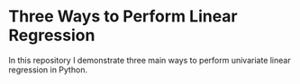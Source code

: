 # Three Ways to Perform Linear Regression

In this repository I demonstrate three main ways to perform univariate linear regression in Python.
